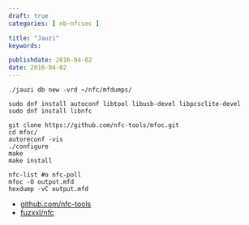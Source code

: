 ```yaml
---
draft: true
categories: [ nb-nfcsec ]

title: "Jauzi"
keywords: 

publishdate: 2016-04-02
date: 2016-04-02
---
```


`./jauzi db new -vrd ~/nfc/mfdumps/`

```
sudo dnf install autoconf libtool libusb-devel libpcsclite-devel
sudo dnf install libnfc

git clone https://github.com/nfc-tools/mfoc.git
cd mfoc/
autoreconf -vis
./configure
make
make install
```

```
nfc-list #o nfc-poll
mfoc -O output.mfd
hexdump -vC output.mfd
```

- [github.com/nfc-tools](https://github.com/nfc-tools/)
- [fuzxxl/nfc](https://github.com/fuzxxl/nfc)
